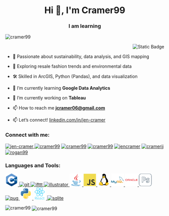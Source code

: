 <h1 align="center">Hi 👋, I'm Cramer99</h1>
<h3 align="center">I am learning</h3>

<p align="left"> <img src="https://komarev.com/ghpvc/?username=cramer99&label=Profile%20views&color=0e75b6&style=flat" alt="cramer99" /> </p>

<p align="right"> <img alt="Static Badge" src="https://img.shields.io/badge/linktree-gray?style=flat&logo=linktree&logoColor=%2343E55E&logoSize=auto">
 </p>

- 🌱 Passionate about sustainability, data analysis, and GIS mapping
   
- 🔎 Exploring resale fashion trends and environmental data  

- 🛠️ Skilled in ArcGIS, Python (Pandas), and data visualization
  
- 🌱 I’m currently learning **Google Data Analytics**

 - 🔭 I’m currently working on **Tableau**

- 📫 How to reach me **jcramer06@gmail.com**

- 📫 Let’s connect! [linkedin.com/in/jen-cramer](https://www.linkedin.com/in/jen-cramer/)  


<h3 align="left">Connect with me:</h3>
<p align="left">
<a href="https://linkedin.com/in/jen-cramer" target="blank"><img align="center" src="https://raw.githubusercontent.com/rahuldkjain/github-profile-readme-generator/master/src/images/icons/Social/linked-in-alt.svg" alt="jen-cramer" height="30" width="40" />
<a href="https://dev.to/cramer99" target="blank"><img align="center" src="https://raw.githubusercontent.com/rahuldkjain/github-profile-readme-generator/master/src/images/icons/Social/devto.svg" alt="cramer99" height="30" width="40" /></a>
</a><a href="https://codepen.io/cramer99" target="blank"><img align="center" src="https://raw.githubusercontent.com/rahuldkjain/github-profile-readme-generator/master/src/images/icons/Social/codepen.svg" alt="cramer99" height="30" width="40" /></a>
<a href="https://stackoverflow.com/users/cramer99" target="blank"><img align="center" src="https://raw.githubusercontent.com/rahuldkjain/github-profile-readme-generator/master/src/images/icons/Social/stack-overflow.svg" alt="cramer99" height="30" width="40" /></a>
<a href="https://kaggle.com/jencramer" target="blank"><img align="center" src="https://raw.githubusercontent.com/rahuldkjain/github-profile-readme-generator/master/src/images/icons/Social/kaggle.svg" alt="jencramer" height="30" width="40" /></a>
<a href="https://instagram.com/cramerjj" target="blank"><img align="center" src="https://raw.githubusercontent.com/rahuldkjain/github-profile-readme-generator/master/src/images/icons/Social/instagram.svg" alt="cramerjj" height="30" width="40" /></a>
<a href="https://www.youtube.com/c/rogan99" target="blank"><img align="center" src="https://raw.githubusercontent.com/rahuldkjain/github-profile-readme-generator/master/src/images/icons/Social/youtube.svg" alt="rogan99" height="30" width="40" /></a>
</p>

<h3 align="left">Languages and Tools:</h3>
<p align="left"> <a href="https://www.w3schools.com/cpp/" target="_blank" rel="noreferrer"> <img src="https://raw.githubusercontent.com/devicons/devicon/master/icons/cplusplus/cplusplus-original.svg" alt="cplusplus" width="40" height="40"/> </a> <a href="https://git-scm.com/" target="_blank" rel="noreferrer"> <img src="https://www.vectorlogo.zone/logos/git-scm/git-scm-icon.svg" alt="git" width="40" height="40"/> </a> <a href="https://ifttt.com/" target="_blank" rel="noreferrer"> <img src="https://www.vectorlogo.zone/logos/ifttt/ifttt-ar21.svg" alt="ifttt" width="40" height="40"/> </a> <a href="https://www.adobe.com/in/products/illustrator.html" target="_blank" rel="noreferrer"> <img src="https://www.vectorlogo.zone/logos/adobe_illustrator/adobe_illustrator-icon.svg" alt="illustrator" width="40" height="40"/> </a> <a href="https://www.java.com" target="_blank" rel="noreferrer"> <img src="https://raw.githubusercontent.com/devicons/devicon/master/icons/java/java-original.svg" alt="java" width="40" height="40"/> </a> <a href="https://developer.mozilla.org/en-US/docs/Web/JavaScript" target="_blank" rel="noreferrer"> <img src="https://raw.githubusercontent.com/devicons/devicon/master/icons/javascript/javascript-original.svg" alt="javascript" width="40" height="40"/> </a> <a href="https://www.linux.org/" target="_blank" rel="noreferrer"> <img src="https://raw.githubusercontent.com/devicons/devicon/master/icons/linux/linux-original.svg" alt="linux" width="40" height="40"/> </a> <a href="https://www.mysql.com/" target="_blank" rel="noreferrer"> <img src="https://raw.githubusercontent.com/devicons/devicon/master/icons/mysql/mysql-original-wordmark.svg" alt="mysql" width="40" height="40"/> </a> <a href="https://www.oracle.com/" target="_blank" rel="noreferrer"> <img src="https://raw.githubusercontent.com/devicons/devicon/master/icons/oracle/oracle-original.svg" alt="oracle" width="40" height="40"/> </a> <a href="https://www.photoshop.com/en" target="_blank" rel="noreferrer"> <img src="https://raw.githubusercontent.com/devicons/devicon/master/icons/photoshop/photoshop-line.svg" alt="photoshop" width="40" height="40"/> </a> <a href="https://pugjs.org" target="_blank" rel="noreferrer"> <img src="https://cdn.worldvectorlogo.com/logos/pug.svg" alt="pug" width="40" height="40"/> </a> <a href="https://www.python.org" target="_blank" rel="noreferrer"> <img src="https://raw.githubusercontent.com/devicons/devicon/master/icons/python/python-original.svg" alt="python" width="40" height="40"/> </a> <a href="https://reactjs.org/" target="_blank" rel="noreferrer"> <img src="https://raw.githubusercontent.com/devicons/devicon/master/icons/react/react-original-wordmark.svg" alt="react" width="40" height="40"/> </a> <a href="https://www.sqlite.org/" target="_blank" rel="noreferrer"> <img src="https://www.vectorlogo.zone/logos/sqlite/sqlite-icon.svg" alt="sqlite" width="40" height="40"/> </a> </p>

<p><img align="left" src="https://github-readme-stats.vercel.app/api/top-langs?username=cramer99&show_icons=true&locale=en&layout=compact" alt="cramer99" /></p>

<p>&nbsp;<img align="center" src="https://github-readme-stats.vercel.app/api?username=cramer99&show_icons=true&locale=en" alt="cramer99" /></p>

